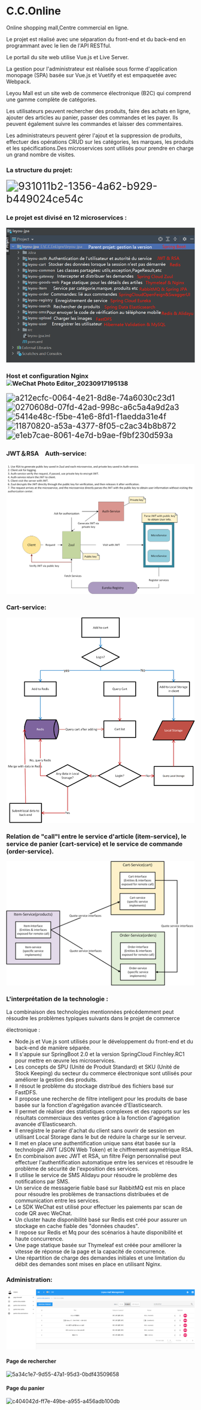 C.C.Online
==========

Online shopping mall,Centre commercial en ligne.

Le projet est réalisé avec une séparation du front-end et du back-end en programmant avec le lien de l'API RESTful.

Le portail du site web utilise Vue.js et Live Server.

La gestion pour l'administrateur est réalisée sous forme d'application monopage (SPA) basée sur Vue.js et Vuetify et est empaquetée avec Webpack.

Leyou Mall est un site web de commerce électronique (B2C) qui comprend une gamme complète de catégories.

Les utilisateurs peuvent rechercher des produits, faire des achats en ligne, ajouter des articles au panier, passer des commandes et les payer. Ils peuvent également suivre les commandes et laisser des commentaires.

Les administrateurs peuvent gérer l'ajout et la suppression de produits, effectuer des opérations CRUD sur les catégories, les marques, les produits et les spécifications.Des microservices sont utilisés pour prendre en charge un grand nombre de visites. 





### La structure du projet:

<img src="(https://github.com/roli1897/C.C.EnLigne/blob/master/image/931011b2-1356-4a62-b929-b449024ce54c.png)" title="" alt="931011b2-1356-4a62-b929-b449024ce54c" style="zoom:200%;">

### Le projet est divisé en 12 microservices :

![WeChat Image_20230917204730](https://github.com/roli1897/C.C.EnLigne/blob/master/image/WeChat%20Image_20230917204730.png)





### Host et configuration Nginx![WeChat Photo Editor_20230917195138](E:\C.C.EnLigne\image\WeChat%20Photo%20Editor_20230917195138.jpg)

<img src="file:///C:/Users/yuan6/Pictures/Typedown/a212ecfc-0064-4e21-8d8e-74a6030c23d1.png" title="" alt="a212ecfc-0064-4e21-8d8e-74a6030c23d1" style="zoom:150%;">  

<img title="" src="file:///C:/Users/yuan6/Pictures/Typedown/0270608d-07fd-42ad-998c-a6c5a4a9d2a3.png" alt="0270608d-07fd-42ad-998c-a6c5a4a9d2a3" style="zoom:150%;" data-align="left">

<img title="" src="file:///C:/Users/yuan6/Pictures/Typedown/5414e48c-f5be-41e6-8fd1-f1aedda31e4f.png" alt="5414e48c-f5be-41e6-8fd1-f1aedda31e4f" style="zoom:150%;">

<img src="file:///C:/Users/yuan6/Pictures/Typedown/11870820-a53a-4377-8f05-c2ac34b8b872.png" title="" alt="11870820-a53a-4377-8f05-c2ac34b8b872" style="zoom:150%;">

<img src="file:///C:/Users/yuan6/Pictures/Typedown/e1eb7cae-8061-4e7d-b9ae-f9bf230d593a.png" title="" alt="e1eb7cae-8061-4e7d-b9ae-f9bf230d593a" style="zoom:150%;">

### JWT＆RSA　Auth-service:



![Rsa](https://github.com/roli1897/C.C.EnLigne/blob/master/image/Rsa.png)



### Cart-service:

![cart](https://github.com/roli1897/C.C.EnLigne/blob/master/image/cart.png)



### Relation de "call"l entre le service d'article (item-service), le service de panier (cart-service) et le service de commande (order-service).

![item](https://github.com/roli1897/C.C.EnLigne/blob/master/image/item.png)

### L'interprétation de la technologie :

La combinaison des technologies mentionnées précédemment peut résoudre les problèmes typiques suivants dans le projet de commerce 

électronique :

* Node.js et Vue.js sont utilisés pour le développement du front-end et du back-end de manière séparée.
* Il s'appuie sur SpringBoot 2.0 et la version SpringCloud Finchley.RC1 pour mettre en œuvre les microservices.
* Les concepts de SPU (Unité de Produit Standard) et SKU (Unité de Stock Keeping) du secteur du commerce électronique sont utilisés pour améliorer la gestion des produits.
* Il résout le problème du stockage distribué des fichiers basé sur FastDFS.
* Il propose une recherche de filtre intelligent pour les produits de base basée sur la fonction d'agrégation avancée d'Elasticsearch.
* Il permet de réaliser des statistiques complexes et des rapports sur les résultats commerciaux des ventes grâce à la fonction d'agrégation avancée d'Elasticsearch.
* Il enregistre le panier d'achat du client sans ouvrir de session en utilisant Local Storage dans le but de réduire la charge sur le serveur.
* Il met en place une authentification unique sans état basée sur la technologie JWT (JSON Web Token) et le chiffrement asymétrique RSA.
* En combinaison avec JWT et RSA, un filtre Feign personnalisé peut effectuer l'authentification automatique entre les services et résoudre le problème de sécurité de l'exposition des services.
* Il utilise le service de SMS Alidayu pour résoudre le problème des notifications par SMS.
* Un service de messagerie fiable basé sur RabbitMQ est mis en place pour résoudre les problèmes de transactions distribuées et de communication entre les services.
* Le SDK WeChat est utilisé pour effectuer les paiements par scan de code QR avec WeChat.
* Un cluster haute disponibilité basé sur Redis est créé pour assurer un stockage en cache fiable des "données chaudes".
* Il repose sur Redis et Mq pour des scénarios à haute disponibilité et haute concurrence.
* Une page statique basée sur Thymeleaf est créée pour améliorer la vitesse de réponse de la page et la capacité de concurrence.
* Une répartition de charge des demandes initiales et une limitation du débit des demandes sont mises en place en utilisant Nginx.
  
  
  
  

### Administration:

![7bcde59e-5dbc-4bfb-955c-f5b6f806cb49](https://github.com/roli1897/C.C.EnLigne/blob/master/image/WeChat%20Screenshot_20230916225609.png)

#### Page de rechercher

![5a34c1e7-9d55-47a1-95d3-0bdf43509658](file:///C:/Users/yuan6/Pictures/Typedown/5a34c1e7-9d55-47a1-95d3-0bdf43509658.png)

#### Page du panier

![c404042d-ff7e-49be-a955-a456adb100db](file:///C:/Users/yuan6/Pictures/Typedown/c404042d-ff7e-49be-a955-a456adb100db.png)


